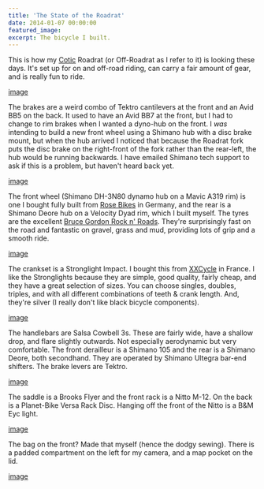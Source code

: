 ```yaml
---
title: 'The State of the Roadrat'
date: 2014-01-07 00:00:00
featured_image: 
excerpt: The bicycle I built.
---
```


This is how my [Cotic](https://www.cotic.co.uk/) Roadrat (or Off-Roadrat as I refer to it) is looking these days. It's set up for on and off-road riding, can carry a fair amount of gear, and is really fun to ride.

[image](https://farm3.staticflickr.com/2840/11766199273_e7b619c6fb_c.jpg)

The brakes are a weird combo of Tektro cantilevers at the front and an Avid BB5 on the back. It used to have an Avid BB7 at the front, but I had to change to rim brakes when I wanted a dyno-hub on the front. I *was* intending to build a new front wheel using a Shimano hub with a disc brake mount, but when the hub arrived I noticed that because the Roadrat fork puts the disc brake on the right-front of the fork rather than the rear-left, the hub would be running backwards. I have emailed Shimano tech support to ask if this is a problem, but haven't heard back yet.

[image](https://farm6.staticflickr.com/5498/11765929775_447a018dd2_c.jpg)

The front wheel (Shimano DH-3N80 dynamo hub on a Mavic A319 rim) is one I bought fully built from [Rose Bikes](https://www.roseversand.de/) in Germany, and the rear is a Shimano Deore hub on a Velocity Dyad rim, which I built myself. The tyres are the excellent [Bruce Gordon Rock n' Roads](https://www.bgcycles.com/rock-n-road-tire.html). They're surprisingly fast on the road and fantastic on gravel, grass and mud, providing lots of grip and a smooth ride.

[image](https://farm3.staticflickr.com/2829/11766751116_e5a647767e_c.jpg)

The crankset is a Stronglight Impact. I bought this from [XXCycle](]https://www.xxcycle.com/) in France. I like the Stronglights because they are simple, good quality, fairly cheap, and they have a great selection of sizes. You can choose singles, doubles, triples, and with all different combinations of teeth & crank length. And, they're silver (I really don't like black bicycle components).

[image](https://farm4.staticflickr.com/3761/11766738516_a59023a24d_c.jpg)

The handlebars are Salsa Cowbell 3s. These are fairly wide, have a shallow drop, and flare slightly outwards. Not especially aerodynamic but very comfortable. The front derailleur is a Shimano 105 and the rear is a Shimano Deore, both secondhand. They are operated by Shimano Ultegra bar-end shifters. The brake levers are Tektro.

[image](https://farm4.staticflickr.com/3748/11766030525_0bd95aa1d5_c.jpg)

The saddle is a Brooks Flyer and the front rack is a Nitto M-12. On the back is a Planet-Bike Versa Rack Disc. Hanging off the front of the Nitto is a B&M Eyc light.

[image](https://farm4.staticflickr.com/3694/11766428314_ea8e11799e_c.jpg)

The bag on the front? Made that myself (hence the dodgy sewing). There is a padded compartment on the left for my camera, and a map pocket on the lid.

[image](https://farm4.staticflickr.com/3684/11766010455_9ec70b6bcb_c.jpg)